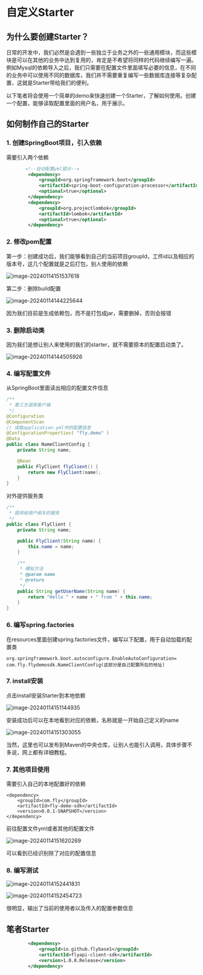 # 自定义Starter

## 为什么要创建Starter？

日常的开发中，我们必然是会遇到一些独立于业务之外的一些通用模块，而这些模块是可以在其他的业务中达到复用的，肯定是不希望将同样的代码继续编写一遍。例如Mysql的依赖导入之后，我们只需要在配置文件里面填写必要的信息，在不同的业务中可以使用不同的数据库，我们并不需要重复编写一些数据库连接等复杂配置，这就是Starter带给我们的便利。

以下笔者将会使用一个简单的demo来快速创建一个Starter，了解如何使用。创建一个配置，能够读取配置里面的用户名，用于展示。



## 如何制作自己的Starter

### 1. 创建SpringBoot项目，引入依赖

需要引入两个依赖

```xml
       <!--自动配置yml提示-->
        <dependency>
            <groupId>org.springframework.boot</groupId>
            <artifactId>spring-boot-configuration-processor</artifactId>
            <optional>true</optional>
        </dependency>
        <dependency>
            <groupId>org.projectlombok</groupId>
            <artifactId>lombok</artifactId>
            <optional>true</optional>
        </dependency>
```



### 2. 修改pom配置

第一步：创建成功后，我们能够看到自己的当前项目groupId，工件id以及相应的版本号，这几个配置就是之后打包，别人使用的依赖

![image-20240114151537618](http://cdn.flycode.icu/codeCenterImg/202401141515657.png)

第二步：删除build配置

![image-20240114144225644](http://cdn.flycode.icu/codeCenterImg/202401141442689.png)

因为我们目前是生成依赖包，而不是打包成jar，需要删掉，否则会报错

### 3. 删除启动类

因为我们是想让别人来使用的我们的starter，就不需要原本的配置启动类了。

![image-20240114144505926](http://cdn.flycode.icu/codeCenterImg/202401141445967.png)

### 4. 编写配置文件

从SpringBoot里面读出相应的配置文件信息

```java
/**
 * 第三方调用客户端
 */
@Configuration
@ComponentScan
// 读取application.yml中的配置信息
@ConfigurationProperties( "fly.demo" )
@Data
public class NameClientConfig {
    private String name;

    @Bean
    public FlyClient flyClient() {
        return new FlyClient(name);
    }
}
```

对外提供服务类

```java
/**
 * 提供给用户相关的服务
 */
public class FlyClient {
    private String name;

    public FlyClient(String name) {
        this.name = name;
    }

    /**
     * 模拟方法
     * @param name
     * @return
     */
    public String getUserName(String name) {
        return "Hello " + name + " from " + this.name;
    }
}
```



### 6.  编写spring.factories

在resources里面创建spring.factories文件，编写以下配置，用于自动加载的配置类

```
org.springframework.boot.autoconfigure.EnableAutoConfiguration= com.fly.flydemosdk.NameClientConfig(这部分是自己配置所在的地址)
```

### 7.  install安装

点击install安装Starter到本地依赖

![image-20240114151144935](http://cdn.flycode.icu/codeCenterImg/202401141511978.png)

安装成功后可以在本地看到对应的依赖，名称就是一开始自己定义的name

![image-20240114151303055](http://cdn.flycode.icu/codeCenterImg/202401141513098.png)

当然，这里也可以发布到Maven的中央仓库，让别人也能引入调用，具体步骤不多说，网上都有详细教程。

### 7. 其他项目使用

需要引入自己的本地配置好的依赖

```
<dependency>
    <groupId>com.fly</groupId>
    <artifactId>fly-demo-sdk</artifactId>
    <version>0.0.1-SNAPSHOT</version>
</dependency>
```

前往配置文件yml或者其他的配置文件

![image-20240114151620269](http://cdn.flycode.icu/codeCenterImg/202401141516320.png)

可以看到已经识别除了对应的配置信息



### 8. 编写测试

![image-20240114152441831](http://cdn.flycode.icu/codeCenterImg/202401141524889.png)

![image-20240114152454723](http://cdn.flycode.icu/codeCenterImg/202401141524767.png)

很明显，输出了当前的使用者以及传入的配置参数信息


## 笔者Starter
```xml
        <dependency>
            <groupId>io.github.flybase1</groupId>
            <artifactId>flyapi-client-sdk</artifactId>
            <version>1.0.0.Release</version>
        </dependency>
```

